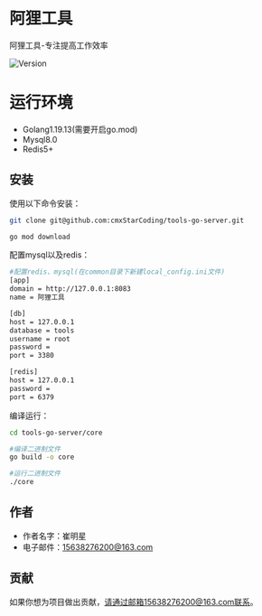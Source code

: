 # 阿狸工具
阿狸工具-专注提高工作效率

![Version](https://img.shields.io/badge/version-0.1.0-blue.svg)


# 运行环境
- Golang1.19.13(需要开启go.mod)
- Mysql8.0
- Redis5+


## 安装

使用以下命令安装：
```bash
git clone git@github.com:cmxStarCoding/tools-go-server.git

go mod download
```
配置mysql以及redis：
```bash
#配置redis、mysql(在common目录下新建local_config.ini文件)
[app]
domain = http://127.0.0.1:8083
name = 阿狸工具

[db]
host = 127.0.0.1
database = tools
username = root
password =
port = 3380

[redis]
host = 127.0.0.1
password =
port = 6379
```

编译运行：
```bash
cd tools-go-server/core

#编译二进制文件
go build -o core

#运行二进制文件
./core
```
## 作者
- 作者名字：崔明星
- 电子邮件：15638276200@163.com

## 贡献
如果你想为项目做出贡献，请通过邮箱15638276200@163.com联系。

